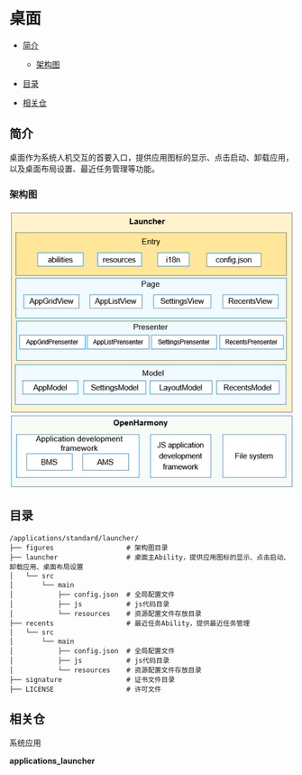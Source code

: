 # 桌面<a name="ZH-CN_TOPIC_0000001103554544"></a>

-   [简介](#section11660541593)
    -   [架构图](#section78574815486)

-   [目录](#section161941989596)
-   [相关仓](#section1371113476307)

## 简介<a name="section11660541593"></a>

桌面作为系统人机交互的首要入口，提供应用图标的显示、点击启动、卸载应用，以及桌面布局设置、最近任务管理等功能。

### 架构图<a name="section78574815486"></a>

![](figures/launcherl2-en.png)

## 目录<a name="section161941989596"></a>

```
/applications/standard/launcher/
├── figures                  # 架构图目录
├── launcher                 # 桌面主Ability，提供应用图标的显示、点击启动、卸载应用、桌面布局设置
│   └── src
│       └── main
│           ├── config.json  # 全局配置文件
│           ├── js           # js代码目录
│           └── resources    # 资源配置文件存放目录
├── recents                  # 最近任务Ability，提供最近任务管理
│   └── src
│       └── main
│           ├── config.json  # 全局配置文件
│           ├── js           # js代码目录
│           └── resources    # 资源配置文件存放目录
├── signature                # 证书文件目录
├── LICENSE                  # 许可文件
```

## 相关仓<a name="section1371113476307"></a>

系统应用

**applications\_launcher**
